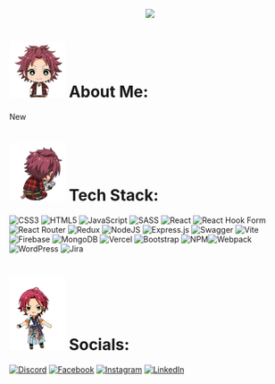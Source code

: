 <p align="center">
  <img src="https://capsule-render.vercel.app/api?type=waving&height=100&color=gradient&text=HELLO%20AWERYWONE!%20^^&section=header&reversal=true&textBg=false&fontColor=02b295&fontSize=55&fontAlign=50&fontAlignY=85&descAlign=60&animation=twinkling"/>
</p>

# <img src="/assets/ensemble-stars-enstars.gif" alt="Ensemble Stars Enstars Sticker" width="100"/> About Me:

New<br>

# <img src="/assets/mao-isara-ensemble-stars.gif" alt="Mao Isara Ensemble Stars" width="100"/> Tech Stack:

![CSS3](https://img.shields.io/badge/css3-%231572B6.svg?style=flat&logo=css3&logoColor=white) ![HTML5](https://img.shields.io/badge/html5-%23E34F26.svg?style=flat&logo=html5&logoColor=white) ![JavaScript](https://img.shields.io/badge/javascript-%23323330.svg?style=flat&logo=javascript&logoColor=%23F7DF1E) ![SASS](https://img.shields.io/badge/SASS-hotpink.svg?style=flat&logo=SASS&logoColor=white) ![React](https://img.shields.io/badge/react-%2320232a.svg?style=flat&logo=react&logoColor=%2361DAFB) ![React Hook Form](https://img.shields.io/badge/React%20Hook%20Form-%23EC5990.svg?style=flat&logo=reacthookform&logoColor=white) ![React Router](https://img.shields.io/badge/React_Router-CA4245?style=flat&logo=react-router&logoColor=white) ![Redux](https://img.shields.io/badge/redux-%23593d88.svg?style=flat&logo=redux&logoColor=white) ![NodeJS](https://img.shields.io/badge/node.js-6DA55F?style=flat&logo=node.js&logoColor=white) ![Express.js](https://img.shields.io/badge/express.js-%23404d59.svg?style=flat&logo=express&logoColor=%2361DAFB) ![Swagger](https://img.shields.io/badge/-Swagger-%23Clojure?style=flat&logo=swagger&logoColor=white) ![Vite](https://img.shields.io/badge/vite-%23646CFF.svg?style=flat&logo=vite&logoColor=white) ![Firebase](https://img.shields.io/badge/firebase-a08021?style=flat&logo=firebase&logoColor=ffcd34) ![MongoDB](https://img.shields.io/badge/MongoDB-%234ea94b.svg?style=flat&logo=mongodb&logoColor=white) ![Vercel](https://img.shields.io/badge/vercel-%23000000.svg?style=flat&logo=vercel&logoColor=white) ![Bootstrap](https://img.shields.io/badge/bootstrap-%238511FA.svg?style=flat&logo=bootstrap&logoColor=white) ![NPM](https://img.shields.io/badge/NPM-%23CB3837.svg?style=flat&logo=npm&logoColor=white)![Webpack](https://img.shields.io/badge/webpack-%238DD6F9.svg?style=flat&logo=webpack&logoColor=black) ![WordPress](https://img.shields.io/badge/WordPress-%23117AC9.svg?style=flat&logo=WordPress&logoColor=white) ![Jira](https://img.shields.io/badge/jira-%230A0FFF.svg?style=flat&logo=jira&logoColor=white)

# <img src="/assets/29_Mao_Isara_Chibi.webp" alt="Mao Isara Chibi" width="100" > Socials:

[![Discord](https://img.shields.io/badge/Discord-%237289DA.svg?logo=discord&logoColor=white)](https://discordapp.com/users/380743058939183114) [![Facebook](https://img.shields.io/badge/Facebook-%231877F2.svg?logo=Facebook&logoColor=white)](https://www.facebook.com/nyaxd) [![Instagram](https://img.shields.io/badge/Instagram-%23E4405F.svg?logo=Instagram&logoColor=white)](https://www.instagram.com/bon.nya/) [![LinkedIn](https://img.shields.io/badge/LinkedIn-%230077B5.svg?logo=linkedin&logoColor=white)](https://linkedin.com/in/bonyagem/)
